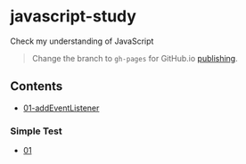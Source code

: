 # javascript-study
Check my understanding of JavaScript

> Change the branch to `gh-pages` for GitHub.io [publishing](https://ireneo-funes.github.io/javascript-study/).

## Contents

* [01-addEventListener](./01-addEventListener/index.html)

### Simple Test
* [01](./SimpleTest/01.html)

